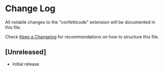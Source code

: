 # Change Log

All notable changes to the "confetticode" extension will be documented in this file.

Check [Keep a Changelog](http://keepachangelog.com/) for recommendations on how to structure this file.

## [Unreleased]

- Initial release